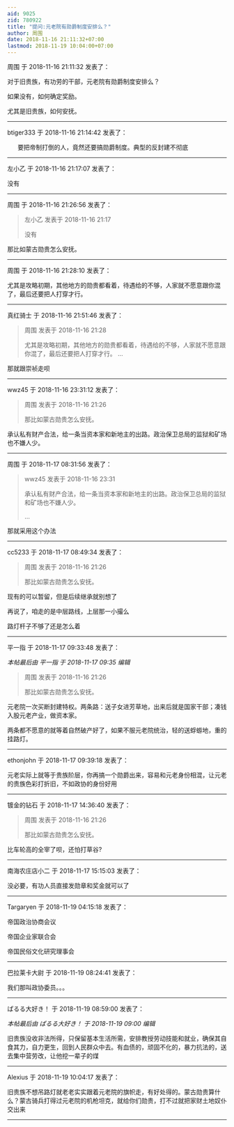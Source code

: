 ```yaml
---
aid: 9025
zid: 780922
title: "提问:元老院有勋爵制度安排么？"
author: 周围
date: 2018-11-16 21:11:32+07:00
lastmod: 2018-11-19 10:04:00+07:00
---
```


周围 于 2018-11-16 21:11:32 发表了：

对于旧贵族，有功劳的干部，元老院有勋爵制度安排么？

如果没有，如何确定奖励。

尤其是旧贵族，如何安抚。

---

btiger333 于 2018-11-16 21:14:42 发表了：

&nbsp; &nbsp;&nbsp; &nbsp;要把帝制打倒的人，竟然还要搞勋爵制度。典型的反封建不彻底

---

左小乙 于 2018-11-16 21:17:07 发表了：

没有

---

周围 于 2018-11-16 21:26:56 发表了：

> 左小乙 发表于 2018-11-16 21:17
>
> 没有

那比如蒙古勋贵怎么安抚。

---

周围 于 2018-11-16 21:28:10 发表了：

尤其是攻略初期，其他地方的勋贵都看着，待遇给的不够，人家就不愿意跟你混了，最后还要把人打穿才行。

---

真红骑士 于 2018-11-16 21:51:46 发表了：

> 周围 发表于 2018-11-16 21:28
>
> 尤其是攻略初期，其他地方的勋贵都看着，待遇给的不够，人家就不愿意跟你混了，最后还要把人打穿才行。 ...

那就跟崇祯走呗

---

wwz45 于 2018-11-16 23:31:12 发表了：

> 周围 发表于 2018-11-16 21:26
>
> 那比如蒙古勋贵怎么安抚。

承认私有财产合法，给一条当资本家和新地主的出路。政治保卫总局的监狱和矿场也不嫌人少。

---

周围 于 2018-11-17 08:31:56 发表了：

> wwz45 发表于 2018-11-16 23:31
>
> 承认私有财产合法，给一条当资本家和新地主的出路。政治保卫总局的监狱和矿场也不嫌人少。
>
> ...

那就采用这个办法

---

cc5233 于 2018-11-17 08:49:34 发表了：

> 周围 发表于 2018-11-16 21:26
>
> 那比如蒙古勋贵怎么安抚。

现有的可以暂留，但是后续继承就别想了

再说了，咱走的是中层路线，上层那一小撮么

路灯杆子不够了还是怎么着

---

平一指 于 2018-11-17 09:33:48 发表了：

_本帖最后由 平一指 于 2018-11-17 09:35 编辑_

> 周围 发表于 2018-11-16 21:26
>
> 那比如蒙古勋贵怎么安抚。

元老院一次买断封建特权。两条路：送子女进芳草地，出来后就是国家干部；凑钱入股元老产业，做资本家。

两条都不愿意的就等着自然破产好了，如果不服元老院统治，轻的送蜉蝣地，重的挂路灯。

---

ethonjohn 于 2018-11-17 09:39:18 发表了：

元老实际上就等于贵族阶层，你再搞一个勋爵出来，容易和元老身份相混，让元老的贵族色彩打折旧，不如政协的身份好用

---

镀金的钻石 于 2018-11-17 14:36:40 发表了：

> 周围 发表于 2018-11-16 21:26
>
> 那比如蒙古勋贵怎么安抚。

比车轮高的全宰了呗，还怕打草谷?

---

南海农庄店小二 于 2018-11-17 15:15:03 发表了：

没必要，有功人员直接发勋章和奖金就可以了

---

Targaryen 于 2018-11-19 04:15:18 发表了：

帝国政治协商会议

帝国企业家联合会

帝国民俗文化研究理事会

---

巴拉莱卡大尉 于 2018-11-19 08:24:41 发表了：

我们那叫政协委员。。。

---

ぱるる大好き！ 于 2018-11-19 08:59:00 发表了：

_本帖最后由 ぱるる大好き！ 于 2018-11-19 09:00 编辑_

旧贵族没收非法所得，只保留基本生活所需，安排教授劳动技能和就业，确保其自食其力，自力更生，回到人民群众中去。有血债的，顽固不化的，暴力抗法的，送去集中营劳改，让他挖一辈子的煤

---

Alexius 于 2018-11-19 10:04:17 发表了：

旧贵族不想吊路灯就老老实实跟着元老院的旗帜走，有好处得的。蒙古勋贵算什么？蒙古骑兵打得过元老院的机枪坦克，就给你们勋贵，打不过就把家财土地奴仆交出来

---
